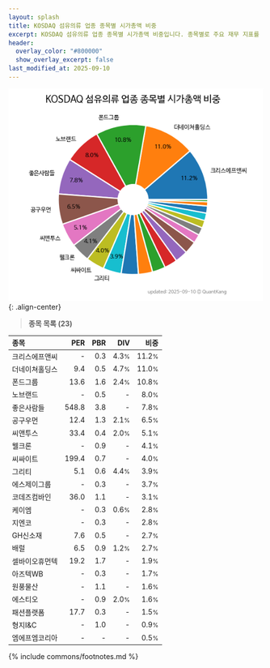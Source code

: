 ```yaml
---
layout: splash
title: KOSDAQ 섬유의류 업종 종목별 시가총액 비중
excerpt: KOSDAQ 섬유의류 업종 종목별 시가총액 비중입니다. 종목별로 주요 재무 지표를 함께 표시합니다.
header:
  overlay_color: "#800000"
  show_overlay_excerpt: false
last_modified_at: 2025-09-10
---
```



![KOSDAQ 섬유의류 업종 종목별 시가총액 비중](/stats/sector/images/kosdaq_업종_섬유의류_종목.png){: .align-center}


> **종목 목록 (23)**<a id="list"></a>

| **종목** | **PER** | **PBR** | **DIV** | **비중** |
| :------- | ------: | ------: | ------: | -------: |
| 크리스에프앤씨 | - | 0.3 | 4.3<small>%</small> | 11.2<small>%</small> |
| 더네이쳐홀딩스 | 9.4 | 0.5 | 4.7<small>%</small> | 11.0<small>%</small> |
| 폰드그룹 | 13.6 | 1.6 | 2.4<small>%</small> | 10.8<small>%</small> |
| 노브랜드 | - | 0.5 | - | 8.0<small>%</small> |
| 좋은사람들 | 548.8 | 3.8 | - | 7.8<small>%</small> |
| 공구우먼 | 12.4 | 1.3 | 2.1<small>%</small> | 6.5<small>%</small> |
| 씨앤투스 | 33.4 | 0.4 | 2.0<small>%</small> | 5.1<small>%</small> |
| 웰크론 | - | 0.9 | - | 4.1<small>%</small> |
| 씨싸이트 | 199.4 | 0.7 | - | 4.0<small>%</small> |
| 그리티 | 5.1 | 0.6 | 4.4<small>%</small> | 3.9<small>%</small> |
| 에스제이그룹 | - | 0.3 | - | 3.7<small>%</small> |
| 코데즈컴바인 | 36.0 | 1.1 | - | 3.1<small>%</small> |
| 케이엠 | - | 0.3 | 0.6<small>%</small> | 2.8<small>%</small> |
| 지엔코 | - | 0.3 | - | 2.8<small>%</small> |
| GH신소재 | 7.6 | 0.5 | - | 2.7<small>%</small> |
| 배럴 | 6.5 | 0.9 | 1.2<small>%</small> | 2.7<small>%</small> |
| 셀바이오휴먼텍 | 19.2 | 1.7 | - | 1.9<small>%</small> |
| 아즈텍WB | - | 0.3 | - | 1.7<small>%</small> |
| 원풍물산 | - | 1.1 | - | 1.6<small>%</small> |
| 에스티오 | - | 0.9 | 2.0<small>%</small> | 1.6<small>%</small> |
| 패션플랫폼 | 17.7 | 0.3 | - | 1.5<small>%</small> |
| 형지I&C | - | 1.0 | - | 0.9<small>%</small> |
| 엠에프엠코리아 | - | - | - | 0.5<small>%</small> |

{% include commons/footnotes.md %}